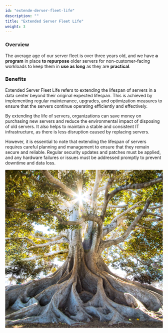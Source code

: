 ```yaml
---
id: "extende-derver-fleet-life"
description: ""
title: "Extended Server Fleet Life"
weight: 3
---
```


### Overview

The average age of our server fleet is over three years old, and we have **a program** in place **to repurpose** older servers for non-customer-facing workloads to keep them in **use as long** as they are **practical**.

### Benefits

Extended Server Fleet Life refers to extending the lifespan of servers in a data center beyond their original expected lifespan. This is achieved by implementing regular maintenance, upgrades, and optimization measures to ensure that the servers continue operating efficiently and effectively.

By extending the life of servers, organizations can save money on purchasing new servers and reduce the environmental impact of disposing of old servers. It also helps to maintain a stable and consistent IT infrastructure, as there is less disruption caused by replacing servers.

However, it is essential to note that extending the lifespan of servers requires careful planning and management to ensure that they remain secure and reliable. Regular security updates and patches must be applied, and any hardware failures or issues must be addressed promptly to prevent downtime and data loss.

![server-fleet](extended-server-fleet.png)


